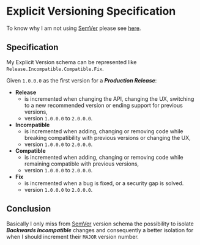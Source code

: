# Explicit Versioning Specification

To know why I am not using [SemVer]((http://semver.org/)) please see [here](WHY.md).


## Specification

My Explicit Version schema can be represented like `Release.Incompatible.Compatible.Fix`.

Given `1.0.0.0` as the first version for a **_Production Release_**:

* **Release**
    + is incremented when changing the API, changing the UX, switching to a new recommended version or ending support for previous versions,
    + version `1.0.0.0` to `2.0.0.0`.
* **Incompatible**
    + is incremented when adding, changing or removing code while breaking compatibility with previous versions or changing the UX,
    + version `1.0.0.0` to `2.0.0.0`.
* **Compatible**
    + is incremented when adding, changing or removing code while remaining compatible with previous versions,
    + version `1.0.0.0` to `2.0.0.0`.
*  **Fix**
    + is incremented when a bug is fixed, or a security gap is solved.
    + version `1.0.0.0` to `2.0.0.0`.


## Conclusion

Basically I only miss from [SemVer]((http://semver.org/)) version schema the possibility to isolate
**_Backwards Incompatible_** changes and consequently a better isolation for when I should increment their `MAJOR`
version number.
